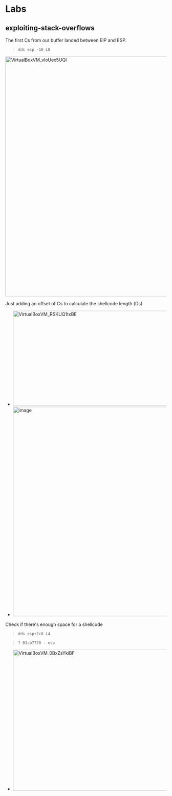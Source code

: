 # Labs

## exploiting-stack-overflows

The first Cs from our buffer landed between EIP and ESP.

> `dds esp -10 L8`

<img width="1280" height="747" alt="VirtualBoxVM_vloUex5UQl" src="https://github.com/user-attachments/assets/5587fc62-d42a-47ec-a886-1c38825da6c2" />

Just adding an offset of Cs to calculate the shellcode length (Ds)

* <img width="1123" height="296" alt="VirtualBoxVM_RSKUQ1txBE" src="https://github.com/user-attachments/assets/ae802a47-36ce-4598-84ac-59ead82e204b" />

* <img width="2544" height="652" alt="image" src="https://github.com/user-attachments/assets/4b511429-b302-44da-8cdd-471580528989" />

Check if there's enough space for a shellcode

> `dds esp+2c0 L4`

> `? 01cb7720 - esp`

* <img width="1277" height="439" alt="VirtualBoxVM_0BxZsYkiBF" src="https://github.com/user-attachments/assets/b025d398-28b1-438a-a89c-22e1a5190014" />
